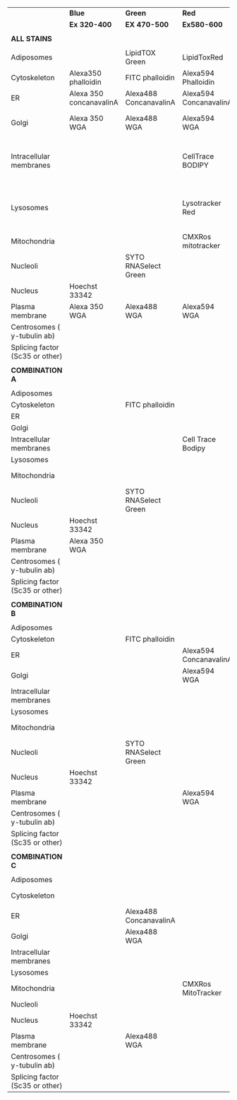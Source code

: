 |                                 |                         |                        |                        |                      |                                                        |
| ------------------------------- | ----------------------- | ---------------------- | ---------------------- | -------------------- | ------------------------------------------------------ |
|                                 | **Blue**                | **Green**              | **Red**                | **Far Red**          |                                                        |
|                                 | **Ex 320-400**          | **EX 470-500**         | **Ex580-600**          | **Ex>600**           |                                                        |
|                                 |                         |                        |                        |                      |                                                        |
| **ALL STAINS**                  |                         |                        |                        |                      |                                                        |
|                                 |                         |                        |                        |                      |                                                        |
| Adiposomes                      |                         | LipidTOX Green         | LipidToxRed            |                      |                                                        |
| Cytoskeleton                    | Alexa350 phalloidin     | FITC phalloidin        | Alexa594 Phalloidin    | Alexa680 Phalloidin  |                                                        |
| ER                              | Alexa 350 concanavalinA | Alexa488 ConcanavalinA | Alexa594 ConcanavalinA |                      |                                                        |
| Golgi                           | Alexa 350 WGA           | Alexa488 WGA           | Alexa594 WGA           |                      | ceramide dyes available too                            |
| Intracellular membranes         |                         |                        | CellTrace BODIPY       |                      | Stains Mitochondria, ER and Golgi, not Plasma Membrane |
| Lysosomes                       |                         |                        | Lysotracker Red        |                      | LysoPH sensor dyes cannot be used/not fixable          |
| Mitochondria                    |                         |                        | CMXRos mitotracker     | MitoTracker Deep red |                                                        |
| Nucleoli                        |                         | SYTO RNASelect Green   |                        |                      |                                                        |
| Nucleus                         | Hoechst 33342           |                        |                        |                      |                                                        |
| Plasma membrane                 | Alexa 350 WGA           | Alexa488 WGA           | Alexa594 WGA           | Alexa680 WGA         |                                                        |
| Centrosomes ( y-tubulin ab)     |                         |                        |                        |                      |                                                        |
| Splicing factor (Sc35 or other) |                         |                        |                        |                      |                                                        |
|                                 |                         |                        |                        |                      |                                                        |
| **COMBINATION A**               |                         |                        |                        |                      |                                                        |
|                                 |                         |                        |                        |                      |                                                        |
| Adiposomes                      |                         |                        |                        |                      |                                                        |
| Cytoskeleton                    |                         | FITC phalloidin        |                        |                      |                                                        |
| ER                              |                         |                        |                        |                      |                                                        |
| Golgi                           |                         |                        |                        |                      |                                                        |
| Intracellular membranes         |                         |                        | Cell Trace Bodipy      |                      |                                                        |
| Lysosomes                       |                         |                        |                        |                      |                                                        |
| Mitochondria                    |                         |                        |                        | Mitotracker Deep Red |                                                        |
| Nucleoli                        |                         | SYTO RNASelect Green   |                        |                      |                                                        |
| Nucleus                         | Hoechst 33342           |                        |                        |                      |                                                        |
| Plasma membrane                 | Alexa 350 WGA           |                        |                        |                      |                                                        |
| Centrosomes ( y-tubulin ab)     |                         |                        |                        |                      |                                                        |
| Splicing factor (Sc35 or other) |                         |                        |                        | Alexa680 Sc35        |                                                        |
|                                 |                         |                        |                        |                      |                                                        |
| **COMBINATION B**               |                         |                        |                        |                      |                                                        |
|                                 |                         |                        |                        |                      |                                                        |
| Adiposomes                      |                         |                        |                        |                      |                                                        |
| Cytoskeleton                    |                         | FITC phalloidin        |                        |                      |                                                        |
| ER                              |                         |                        | Alexa594 ConcanavalinA |                      |                                                        |
| Golgi                           |                         |                        | Alexa594 WGA           |                      |                                                        |
| Intracellular membranes         |                         |                        |                        |                      |                                                        |
| Lysosomes                       |                         |                        |                        |                      |                                                        |
| Mitochondria                    |                         |                        |                        | Mitotracker Deep Red |                                                        |
| Nucleoli                        |                         | SYTO RNASelect Green   |                        |                      |                                                        |
| Nucleus                         | Hoechst 33342           |                        |                        |                      |                                                        |
| Plasma membrane                 |                         |                        | Alexa594 WGA           |                      |                                                        |
| Centrosomes ( y-tubulin ab)     |                         |                        |                        |                      |                                                        |
| Splicing factor (Sc35 or other) |                         |                        |                        | Alexa680 Sc35        |                                                        |
|                                 |                         |                        |                        |                      |                                                        |
| **COMBINATION C**               |                         |                        |                        |                      |                                                        |
|                                 |                         |                        |                        |                      |                                                        |
| Adiposomes                      |                         |                        |                        |                      |                                                        |
| Cytoskeleton                    |                         |                        |                        | Alexa680 Phalloidin  |                                                        |
| ER                              |                         | Alexa488 ConcanavalinA |                        |                      |                                                        |
| Golgi                           |                         | Alexa488 WGA           |                        |                      |                                                        |
| Intracellular membranes         |                         |                        |                        |                      |                                                        |
| Lysosomes                       |                         |                        |                        |                      |                                                        |
| Mitochondria                    |                         |                        | CMXRos MitoTracker     |                      |                                                        |
| Nucleoli                        |                         |                        |                        |                      |                                                        |
| Nucleus                         | Hoechst 33342           |                        |                        |                      |                                                        |
| Plasma membrane                 |                         | Alexa488 WGA           |                        |                      |                                                        |
| Centrosomes ( y-tubulin ab)     |                         |                        |                        |                      |                                                        |
| Splicing factor (Sc35 or other) |                         |                        |                        | Alexa680 Sc35        |                                                        |
